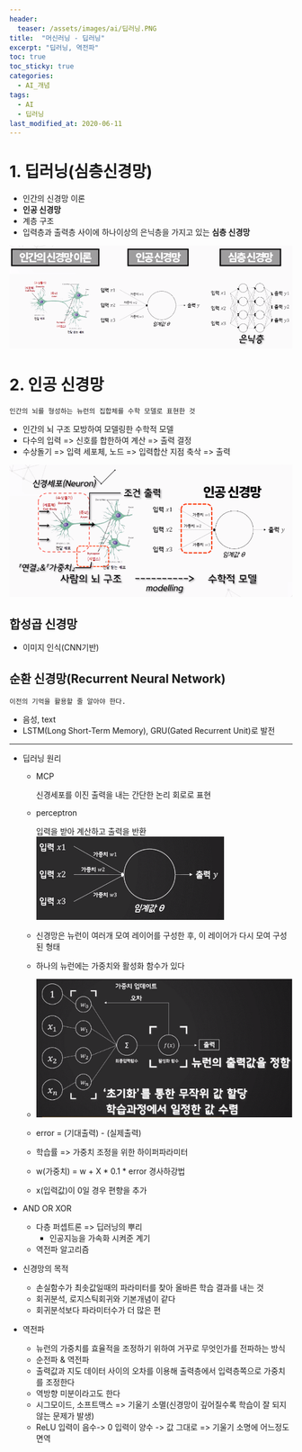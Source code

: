 ```yaml
---
header:
  teaser: /assets/images/ai/딥러닝.PNG
title:  "머신러닝 - 딥러닝"
excerpt: "딥러닝, 역전파"
toc: true
toc_sticky: true
categories:
  - AI_개념
tags:
  - AI
  - 딥러닝
last_modified_at: 2020-06-11
---
```


# 1. 딥러닝(심층신경망)

* 인간의 신경망 이론
* **인공 신경망**
* 계층 구조
* 입력층과 출력층 사이에 하나이상의 은닉층을 가지고 있는 **심층 신경망** 

![딥러닝](/assets/images/ai/딥러닝.PNG)  

# 2. 인공 신경망

    인간의 뇌를 형성하는 뉴런의 집합체를 수학 모델로 표현한 것
  
* 인간의 뇌 구조 모방하여 모델링한 수학적 모델 
* 다수의 입력 => 신호를 합한하여 계산 => 출력 결정 
* 수상돌기 => 입력   세포체, 노드 => 입력합산 지점   축삭 => 출력  

![인공신경망](/assets/images/ai/인공신경망.PNG) 

## 합성곱 신경망 
  * 이미지 인식(CNN기반)
## 순환 신경망(Recurrent Neural Network)

    이전의 기억을 활용할 줄 알아야 한다.
    
  * 음성, text
  * LSTM(Long Short-Term Memory), GRU(Gated Recurrent Unit)로 발전
  
* * *

* 딥러닝 원리
  * MCP
  
      신경세포를 이진 출력을 내는 간단한 논리 회로로 표현
      
  * perceptron
  
      입력을 받아 계산하고 출력을 반환  
    ![perceptron](/assets/images/ai/perceptron.PNG)  
  
  * 신경망은 뉴런이 여러개 모여 레이어를 구성한 후, 이 레이어가 다시 모여 구성된 형태
  * 하나의 뉴런에는 가중치와 활성화 함수가 있다
  * ![활성화](/assets/images/ai/활성화.PNG)
  * error = (기대출력) - (실제출력)
  * 학습률 => 가중치 조정을 위한 하이퍼파라미터 
  * w(가중치) = w + X * 0.1 * error  경사하강법
  * x(입력값)이 0일 경우 편향을 추가
  
* AND OR XOR
  * 다층 퍼셉트론 => 딥러닝의 뿌리
    * 인공지능을 가속화 시켜준 계기
  * 역전파 알고리즘
  
* 신경망의 목적
  * 손실함수가 최솟값일때의 파라미터를 찾아 올바른 학습 결과를 내는 것
  * 회귀분석, 로지스틱회귀와 기본개념이 같다
  * 회귀분석보다 파라미터수가 더 많은 편

* 역전파
  * 뉴런의 가중치를 효율적을 조정하기 위하여 거꾸로 무엇인가를 전파하는 방식
  * 순전파 & 역전파
  * 출력값과 지도 데이터 사이의 오차를 이용해 출력층에서 입력층쪽으로 가중치를 조정한다
  * 역방향 미분이라고도 한다
  * 시그모이드, 소프트맥스 =>  기울기 소멸(신경망이 깊어질수록 학습이 잘 되지 않는 문제가 발생)
  * ReLU 입력이 음수-> 0 입력이 양수 -> 값 그대로 => 기울기 소명에 어느정도 면역

